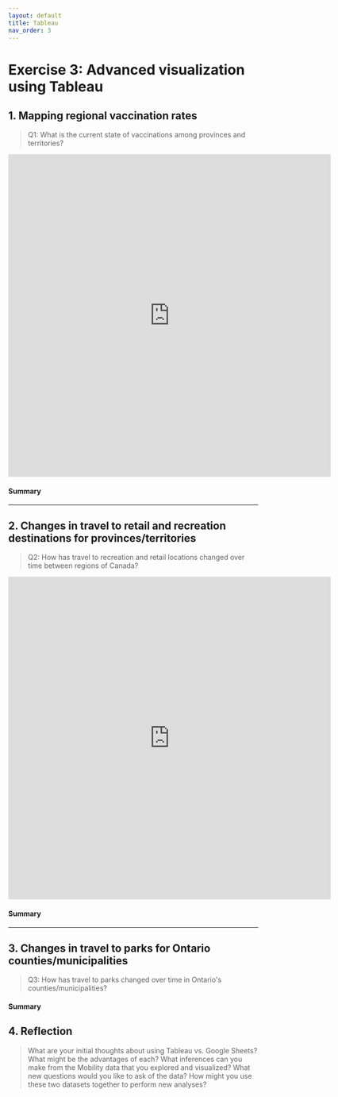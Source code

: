 ```yaml
---
layout: default
title: Tableau
nav_order: 3
---
```


# Exercise 3: Advanced visualization using Tableau


## 1. Mapping regional vaccination rates
> Q1: What is the current state of vaccinations among provinces and territories?  

<iframe seamless frameborder="0" src="https://public.tableau.com/views/hshoker-covid-vaccinations-map/Dashboard1?:embed=yes&:display_count=yes&:showVizHome=no" width = '650' height = '650' scrolling='no'></iframe> 



#### Summary
<!-- Write a 2-sentence summary of the trends shown in the figure embedded above-->



---

## 2. Changes in travel to retail and recreation destinations for provinces/territories
> Q2: How has travel to recreation and retail locations changed over time between regions of Canada?  

<iframe seamless frameborder="0" src="https://public.tableau.com/views/hshoker-recreation-retail-travel/Dashboard1?:embed=yes&:display_count=yes&:showVizHome=no" width = '650' height = '650' scrolling='no'></iframe> 


#### Summary
<!-- Write a 2-sentence summary of the trends shown in the figure embedded above-->


---

## 3. Changes in travel to parks for Ontario counties/municipalities
> Q3: How has travel to parks changed over time in Ontario's counties/municipalities?  

<!-- Paste your embed code for your figure below-->

#### Summary
<!-- Write a 2-sentence summary of the trends shown in the figure embedded above-->

## 4. Reflection 
> What are your initial thoughts about using Tableau vs. Google Sheets? What might be the advantages of each? 
> What inferences can you make from the Mobility data that you explored and visualized? 
> What new questions would you like to ask of the data? 
> How might you use these two datasets together to perform new analyses? 

<!-- Write a short response below-->



